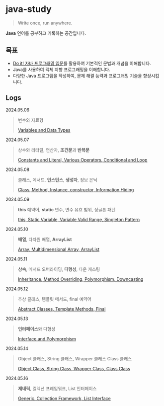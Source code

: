 # java-study

> Write once, run anywhere.

**Java** 언어를 공부하고 기록하는 공간입니다.

## 목표

- [Do it! 자바 프로그래밍 입문](https://product.kyobobook.co.kr/detail/S000001817902)를 활용하여 기본적인 문법과 개념을
  이해합니다.
- Java를 사용하여 객체 지향 프로그래밍을 이해합니다.
- 다양한 Java 프로그램을 작성하여, 문제 해결 능력과 프로그래밍 기술을 향상시킵니다.

## Logs

2024.05.06
> 변수와 자료형
>
> [Variables and Data Types](https://github.com/kmseunh/java-study/blob/main/study-logs/2024-05-06-java.md)

2024.05.07
> 상수와 리터럴, 연산자, **조건문**과 **반복문**
>
> [Constants and Literal, Various Operators, Conditional and Loop](https://github.com/kmseunh/java-study/blob/main/study-logs/2024-05-07-java.md)

2024.05.08
> 클래스, 메서드, **인스턴스**, **생성자**, 정보 은닉
>
> [Class, Method, Instance, constructor, Information Hiding](https://github.com/kmseunh/java-study/blob/main/study-logs/2024-05-08-java.md)

2024.05.09
> **this** 예약어, **static** 변수, 변수 유효 범위, 싱글톤 패턴
>
> [this, Static Variable, Variable Valid Range, Singleton Pattern](https://github.com/kmseunh/java-study/blob/main/study-logs/2024-05-09-java.md)

2024.05.10
> **배열**, 다차원 배열, **ArrayList**
>
> [Array, Multidimensional Array, ArrayList](https://github.com/kmseunh/java-study/blob/main/study-logs/2024-05-10-java.md)

2024.05.11
> **상속**, 메서드 오버라이딩, **다형성**, 다운 캐스팅
>
> [Inheritance, Method Overriding, Polymorphism, Downcasting](https://github.com/kmseunh/java-study/blob/main/study-logs/2024-05-11-java.md)

2024.05.12
> 추상 클래스, 템플릿 메서드, final 예약어
>
> [Abstract Classes, Template Methods, Final](https://github.com/kmseunh/java-study/blob/main/study-logs/2024-05-12-java.md)

2024.05.13
> **인터페이스**와 다형성
>
> [Interface and Polymorphism](https://github.com/kmseunh/java-study/blob/main/study-logs/2024-05-13-java.md)

2024.05.14
> Object 클래스, String 클래스, Wrapper 클래스 Class 클래스
>
> [Object Class, String Class, Wrapper Class, Class Class](https://github.com/kmseunh/java-study/blob/main/study-logs/2024-05-14-java.md)

2024.05.16
> **제네릭**, 컬렉션 프레임워크, List 인터페이스
> 
> [Generic, Collection Framework, List Interface](https://github.com/kmseunh/java-study/blob/main/study-logs/2024-05-16-java.md)